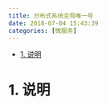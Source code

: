```yaml
---
title: 分布式系统全局唯一号
date: 2018-07-04 15:43:39
categories: [微服务]
---
```


<!-- TOC -->

- [1. 说明](#1-说明)

<!-- /TOC -->


<a id="markdown-1-说明" name="1-说明"></a>
# 1. 说明

